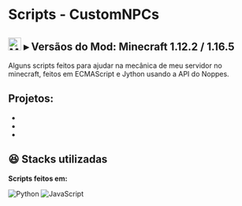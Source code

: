 # Scripts - CustomNPCs
## <img src="https://cdn.icon-icons.com/icons2/2699/PNG/512/minecraft_logo_icon_168974.png" alt="Minecraft Icon" width="26" height="26" style="margin-bottom: -4px;"> ▸ Versãos do Mod: Minecraft 1.12.2 / 1.16.5


Alguns scripts feitos para ajudar na mecânica de meu servidor no minecraft, feitos em ECMAScript e Jython usando a API do Noppes.

## Projetos:

- 
- 
- 

## :satisfied: Stacks utilizadas

**Scripts feitos em:**

![Python](https://img.shields.io/badge/python-3670A0?style=for-the-badge&logo=python&logoColor=ffdd54)
![JavaScript](https://img.shields.io/badge/javascript-%23323330.svg?style=for-the-badge&logo=javascript&logoColor=%23F7DF1E)
